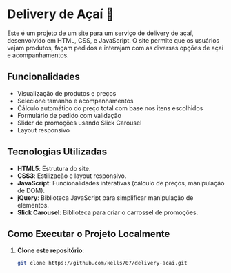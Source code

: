 # Delivery de Açaí 🍧

Este é um projeto de um site para um serviço de delivery de açaí, desenvolvido em HTML, CSS, e JavaScript. O site permite que os usuários vejam produtos, façam pedidos e interajam com as diversas opções de açaí e acompanhamentos.

## Funcionalidades

- Visualização de produtos e preços
- Selecione tamanho e acompanhamentos
- Cálculo automático do preço total com base nos itens escolhidos
- Formulário de pedido com validação
- Slider de promoções usando Slick Carousel
- Layout responsivo

## Tecnologias Utilizadas

- **HTML5**: Estrutura do site.
- **CSS3**: Estilização e layout responsivo.
- **JavaScript**: Funcionalidades interativas (cálculo de preços, manipulação de DOM).
- **jQuery**: Biblioteca JavaScript para simplificar manipulação de elementos.
- **Slick Carousel**: Biblioteca para criar o carrossel de promoções.

## Como Executar o Projeto Localmente

1. **Clone este repositório**:
   ```bash
   git clone https://github.com/kells707/delivery-acai.git
